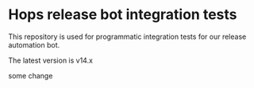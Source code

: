 # Hops release bot integration tests

This repository is used for programmatic integration tests for our release
automation bot.

The latest version is v14.x

some change
